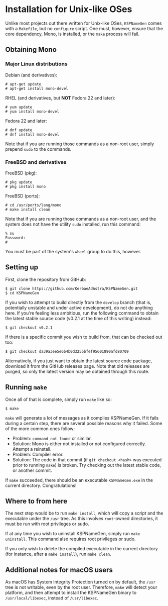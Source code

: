 # Installation for Unix-like OSes

Unlike most projects out there written for Unix-like OSes, `KSPNameGen` comes with a `Makefile`, but no `configure` script. One must, however, ensure that the core dependency, Mono, is installed, or the `make` process will fail.

## Obtaining Mono

### Major Linux distributions

Debian (and derivatives):
```
# apt-get update
# apt-get install mono-devel
```

RHEL (and derivatives, but **NOT** Fedora 22 and later):

```
# yum update
# yum install mono-devel
```

Fedora 22 and later:

```
# dnf update
# dnf install mono-devel
```

Note that if you are running those commands as a non-root user, simply prepend `sudo` to the commands.

### FreeBSD and derivatives

FreeBSD (pkg):

```
# pkg update
# pkg install mono
```

FreeBSD (ports):

```
# cd /usr/ports/lang/mono
# make install clean
```

Note that if you are running those commands as a non-root user, and the system does not have the utility `sudo` installed, run this command:
```
% su
Password:
#
```
You must be part of the system's `wheel` group to do this, however.

## Setting up

First, clone the repository from GitHub:

```
$ git clone https://github.com/KerbaeAdAstra/KSPNameGen.git
$ cd KSPNameGen
```

If you wish to attempt to build directly from the `develop` branch (that is, potentially unstable and under active development), do not do anything here. If you're feeling less ambitious, run the following command to obtain the latest stable source code (v0.2.1 at the time of this writing) instead:

`$ git checkout v0.2.1`

If there is a specific commit you wish to build from, that can be checked out too:

`$ git checkout da39a3ee5e6b4b0d3255bfef95601890afd80709`

Alternatively, if you just want to obtain the latest source code package, download it from the GitHub releases page. Note that old releases are purged, so only the latest version may be obtained through this route.

## Running `make`

Once all of that is complete, simply run `make` like so:

`$ make`

`make` will generate a lot of messages as it compiles KSPNameGen. If it fails during a certain step, there are several possible reasons why it failed. Some of the more common ones follow:

* Problem: `command not found` or similar.
* Solution: Mono is either not installed or not configured correctly. Attempt a reinstall.
* Problem: Compiler error.
* Solution: The code in that commit (if `git checkout <hash>` was executed prior to running `make`) is broken. Try checking out the latest stable code, or another commit.

If `make` succeeded, there should be an executable `KSPNameGen.exe` in the current directory. Congratulations!

## Where to from here

The next step would be to run `make install`, which will copy a script and the executable under the `/usr` tree. As this involves `root`-owned directories, it must be run with root privileges or sudo.

If at any time you wish to uninstall KSPNameGen, simply run `make uninstall`. This command also requires root privileges or sudo.

If you only wish to delete the compiled executable in the current directory (for instance, after a `make install`), run `make clean`.

## Additional notes for macOS users

As macOS has System Integrity Protection turned on by default, the `/usr` tree is not writable, even by the root user. Therefore, `make` will detect your platform, and then attempt to install the KSPNameGen binary to `/usr/local/libexec`, instead of `/usr/libexec`.